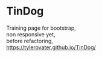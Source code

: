 # TinDog
Training page for bootstrap,<br> non responsive yet,<br> before refactoring, <br> https://tylerovater.github.io/TinDog/
